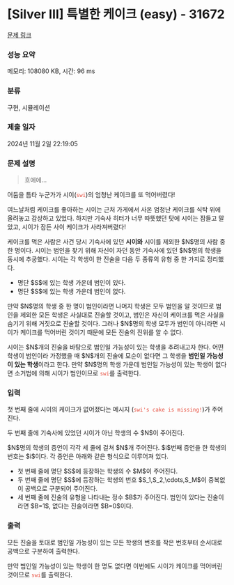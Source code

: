 # [Silver III] 특별한 케이크 (easy) - 31672 

[문제 링크](https://www.acmicpc.net/problem/31672) 

### 성능 요약

메모리: 108080 KB, 시간: 96 ms

### 분류

구현, 시뮬레이션

### 제출 일자

2024년 11월 2일 22:19:05

### 문제 설명

<blockquote>
<p>흐에에...</p>
</blockquote>

<p>어둠을 틈타 누군가가 시이(<span style="color:#e74c3c;"><code>swi</code></span>)의 엄청난 케이크를 또 먹어버렸다!</p>

<p>여느날처럼 케이크를 좋아하는 시이는 근처 가게에서 사온 엄청난 케이크를 식탁 위에 올려놓고 감상하고 있었다. 하지만 기숙사 히터가 너무 따뜻했던 탓에 시이는 잠들고 말았고, 시이가 잠든 사이 케이크가 사라져버렸다!</p>

<p>케이크를 먹은 사람은 사건 당시 기숙사에 있던 <strong>시이와</strong> 시이를 제외한 $N$명의 사람 중 한 명이다. 시이는 범인을 찾기 위해 자신이 자던 동안 기숙사에 있던 $N$명의 학생을 동시에 추궁했다. 시이는 각 학생이 한 진술을 다음 두 종류의 유형 중 한 가지로 정리했다.</p>

<ul>
	<li>명단 $S$에 있는 학생 가운데 범인이 있다.</li>
	<li>명단 $S$에 있는 학생 가운데 범인이 없다.</li>
</ul>

<p>만약 $N$명의 학생 중 한 명이 범인이라면 나머지 학생은 모두 범인을 알 것이므로 범인을 제외한 모든 학생은 사실대로 진술할 것이고, 범인은 자신이 케이크를 먹은 사실을 숨기기 위해 거짓으로 진술할 것이다. 그러나 $N$명의 학생 모두가 범인이 아니라면 시이가 케이크를 먹어버린 것이기 때문에 모든 진술의 진위를 알 수 없다.</p>

<p>시이는 $N$개의 진술을 바탕으로 범인일 가능성이 있는 학생을 추려내고자 한다. 어떤 학생이 범인이라 가정했을 때 $N$개의 진술에 모순이 없다면 그 학생을 <strong>범인일 가능성이 있는 학생</strong>이라고 한다. 만약 $N$명의 학생 가운데 범인일 가능성이 있는 학생이 없다면 소거법에 의해 시이가 범인이므로 <span style="color:#e74c3c;"><code>swi</code></span>를 출력한다.</p>

### 입력 

 <p>첫 번째 줄에 시이의 케이크가 없어졌다는 메시지 (<span style="color:#e74c3c;"><code>swi's cake is missing!</code></span>)가 주어진다. </p>

<p>두 번째 줄에  기숙사에 있었던 시이가 아닌 학생의 수 $N$이 주어진다.</p>

<p>$N$명의 학생의 증언이 각각 세 줄에 걸쳐 $N$개 주어진다. $i$번째 증언을 한 학생의 번호는 $i$이다. 각 증언은 아래와 같은 형식으로 이루어져 있다.</p>

<ul>
	<li>첫 번째 줄에 명단 $S$에 등장하는 학생의 수 $M$이 주어진다.</li>
	<li>두 번째 줄에 명단 $S$에 등장하는 학생의 번호 $S_1,S_2,\cdots,S_M$이 중복없이 공백으로 구분되어 주어진다.</li>
	<li>세 번째 줄에 진술의 유형을 나타내는 정수 $B$가 주어진다. 범인이 있다는 진술이라면 $B=1$, 없다는 진술이라면 $B=0$이다.</li>
</ul>

### 출력 

 <p>모든 진술을 토대로 범인일 가능성이 있는 모든 학생의 번호를 작은 번호부터 순서대로 공백으로 구분하여 출력한다.</p>

<p>만약 범인일 가능성이 있는 학생이 한 명도 없다면 이번에도 시이가 케이크를 먹어버린 것이므로 <span style="color:#e74c3c;"><code>swi</code></span>를 출력한다.</p>

